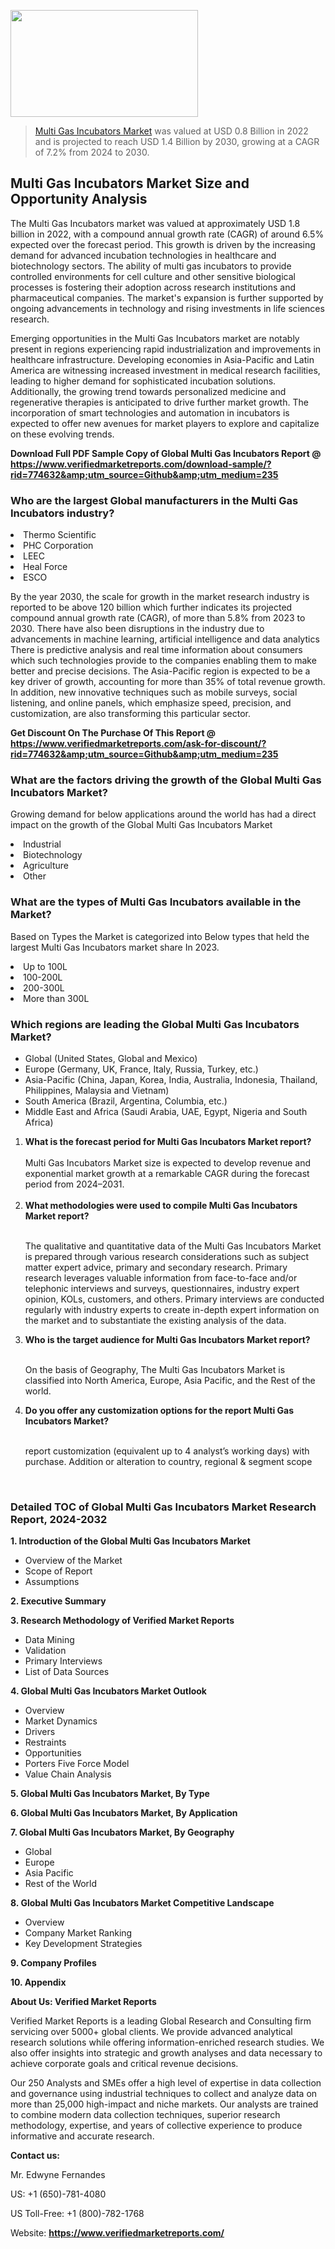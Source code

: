 <img src="https://ffe5etoiles.com/wp-content/uploads/2024/12/MST1-300x171.png" alt="" width="300" height="171" class="alignnone size-medium wp-image-20088" /><blockquote><p><p><a href="https://www.verifiedmarketreports.com/download-sample/?rid=774632&utm_source=Github&utm_medium=235" target="_blank">Multi Gas Incubators Market</a> was valued at USD 0.8 Billion in 2022 and is projected to reach USD 1.4 Billion by 2030, growing at a CAGR of 7.2% from 2024 to 2030.</p></blockquote><p><h2>Multi Gas Incubators Market Size and Opportunity Analysis</h2><p>The Multi Gas Incubators market was valued at approximately USD 1.8 billion in 2022, with a compound annual growth rate (CAGR) of around 6.5% expected over the forecast period. This growth is driven by the increasing demand for advanced incubation technologies in healthcare and biotechnology sectors. The ability of multi gas incubators to provide controlled environments for cell culture and other sensitive biological processes is fostering their adoption across research institutions and pharmaceutical companies. The market's expansion is further supported by ongoing advancements in technology and rising investments in life sciences research.</p><p>Emerging opportunities in the Multi Gas Incubators market are notably present in regions experiencing rapid industrialization and improvements in healthcare infrastructure. Developing economies in Asia-Pacific and Latin America are witnessing increased investment in medical research facilities, leading to higher demand for sophisticated incubation solutions. Additionally, the growing trend towards personalized medicine and regenerative therapies is anticipated to drive further market growth. The incorporation of smart technologies and automation in incubators is expected to offer new avenues for market players to explore and capitalize on these evolving trends.</p></p><p class=""><strong>Download Full PDF Sample Copy of Global Multi Gas Incubators Report @ <a href="https://www.verifiedmarketreports.com/download-sample/?rid=774632&amp;utm_source=Github&amp;utm_medium=235" target="_blank">https://www.verifiedmarketreports.com/download-sample/?rid=774632&amp;utm_source=Github&amp;utm_medium=235</a></strong></p><h3 id="" class="">Who are the largest Global manufacturers in the Multi Gas Incubators industry?</h3><p><li>Thermo Scientific</li><li> PHC Corporation</li><li> LEEC</li><li> Heal Force</li><li> ESCO</li></p><div class=""><div class="" dir="" data-message-author-role="" data-message-id="" data-message-model-slug=""><div class=""><div class=""><div class=""><div class="" dir="" data-message-author-role="" data-message-id="" data-message-model-slug=""><div class=""><div class=""><p>By the year 2030, the scale for growth in the market research industry is reported to be above 120 billion which further indicates its projected compound annual growth rate (CAGR), of more than 5.8% from 2023 to 2030. There have also been disruptions in the industry due to advancements in machine learning, artificial intelligence and data analytics There is predictive analysis and real time information about consumers which such technologies provide to the companies enabling them to make better and precise decisions. The Asia-Pacific region is expected to be a key driver of growth, accounting for more than 35% of total revenue growth. In addition, new innovative techniques such as mobile surveys, social listening, and online panels, which emphasize speed, precision, and customization, are also transforming this particular sector.</p><p><strong>Get Discount On The Purchase Of This Report @&nbsp; <a href="https://www.verifiedmarketreports.com/ask-for-discount/?rid=774632&amp;utm_source=Github&amp;utm_medium=235" target="_blank">https://www.verifiedmarketreports.com/ask-for-discount/?rid=774632&amp;utm_source=Github&amp;utm_medium=235</a></strong></p></div></div></div></div></div></div></div></div><h3 id="" class="">What are the factors driving the growth of the Global Multi Gas Incubators Market?</h3><p id="" class="">Growing demand for below applications around the world has had a direct impact on the growth of the Global Multi Gas Incubators Market</p><p id="" class=""><li>Industrial</li><li> Biotechnology</li><li> Agriculture</li><li> Other</li></p><h3 id="" class="">What are the types of Multi Gas Incubators available in the Market?</h3><p id="" class="">Based on Types the Market is categorized into Below types that held the largest Multi Gas Incubators market share In 2023.</p><p id="" class=""><li>Up to 100L</li><li> 100-200L</li><li> 200-300L</li><li> More than 300L</li></p><h3 id="" class="">Which regions are leading the Global Multi Gas Incubators Market?</h3><ul><li>Global (United States, Global and Mexico)</li><li>Europe (Germany, UK, France, Italy, Russia, Turkey, etc.)</li><li>Asia-Pacific (China, Japan, Korea, India, Australia, Indonesia, Thailand, Philippines, Malaysia and Vietnam)</li><li>South America (Brazil, Argentina, Columbia, etc.)</li><li>Middle East and Africa (Saudi Arabia, UAE, Egypt, Nigeria and South Africa)</li></ul><p><ol><li><strong>What is the forecast period for Multi Gas Incubators Market report?<br /></strong><br /><span data-sheets-root="1" data-sheets-value="{&quot;1&quot;:2,&quot;2&quot;:&quot;XXXX size is expected to develop revenue and exponential market growth at a remarkable CAGR during the forecast period from 2024&ndash;2030.&quot;}" data-sheets-userformat="{&quot;2&quot;:12674,&quot;4&quot;:{&quot;1&quot;:2,&quot;2&quot;:16776960},&quot;10&quot;:2,&quot;11&quot;:0,&quot;15&quot;:&quot;Arial&quot;,&quot;16&quot;:12}">Multi Gas Incubators Market size is expected to develop revenue and exponential market growth at a remarkable CAGR during the forecast period from 2024&ndash;2031.</span><br /><br /></li><li><strong>What methodologies were used to compile Multi Gas Incubators Market report?<br /><br /></strong><p>The qualitative and quantitative data of the&nbsp;Multi Gas Incubators Market is prepared through various research considerations such as subject matter expert advice, primary and secondary research. Primary research leverages valuable information from face-to-face and/or telephonic interviews and surveys, questionnaires, industry expert opinion, KOLs, customers, and others. Primary interviews are conducted regularly with industry experts to create in-depth expert information on the market and to substantiate the existing analysis of the data.&nbsp;</p></li><li><strong>Who is the target audience for Multi Gas Incubators Market report?<br /><br /></strong><p>On the basis of Geography, The&nbsp;Multi Gas Incubators Market is classified into North America, Europe, Asia Pacific, and the Rest of the world.</p></li><li><strong>Do you offer any customization options for the report Multi Gas Incubators Market?<br /><br /></strong><p>report customization (equivalent up to 4 analyst&rsquo;s working days) with purchase. Addition or alteration to country, regional &amp; segment scope</p><p>&nbsp;</p></li></ol></p><h3 id="" class="">Detailed TOC of Global Multi Gas Incubators Market Research Report, 2024-2032</h3><p id="" class=""><strong>1. Introduction of the Global Multi Gas Incubators Market</strong></p><ul><li>Overview of the Market</li><li>Scope of Report</li><li>Assumptions</li></ul><p id="" class=""><strong>2. Executive Summary</strong></p><p id="" class=""><strong>3. Research Methodology of&nbsp;Verified Market Reports</strong></p><ul><li>Data Mining</li><li>Validation</li><li>Primary Interviews</li><li>List of Data Sources</li></ul><p id="" class=""><strong>4. Global Multi Gas Incubators Market Outlook</strong></p><ul><li>Overview</li><li>Market Dynamics</li><li>Drivers</li><li>Restraints</li><li>Opportunities</li><li>Porters Five Force Model</li><li>Value Chain Analysis</li></ul><p id="" class=""><strong>5. Global Multi Gas Incubators Market, By&nbsp;Type</strong></p><p id="" class=""><strong>6. Global Multi Gas Incubators Market, By Application</strong></p><p id="" class=""><strong>7. Global Multi Gas Incubators Market, By Geography</strong></p><ul><li>Global</li><li>Europe</li><li>Asia Pacific</li><li>Rest of the World</li></ul><p id="" class=""><strong>8. Global Multi Gas Incubators Market Competitive Landscape</strong></p><ul><li>Overview</li><li>Company Market Ranking</li><li>Key Development Strategies</li></ul><p id="" class=""><strong>9. Company Profiles</strong></p><p id="" class=""><strong>10. Appendix</strong></p><p id="" class=""><strong>About Us: Verified Market Reports</strong></p><p id="" class="">Verified Market Reports is a leading Global Research and Consulting firm servicing over 5000+ global clients. We provide advanced analytical research solutions while offering information-enriched research studies. We also offer insights into strategic and growth analyses and data necessary to achieve corporate goals and critical revenue decisions.</p><p id="" class="">Our 250 Analysts and SMEs offer a high level of expertise in data collection and governance using industrial techniques to collect and analyze data on more than 25,000 high-impact and niche markets. Our analysts are trained to combine modern data collection techniques, superior research methodology, expertise, and years of collective experience to produce informative and accurate research.</p><p id="" class=""><strong>Contact us:</strong></p><p id="" class="">Mr. Edwyne Fernandes</p><p id="" class="">US: +1 (650)-781-4080</p><p id="" class="">US Toll-Free: +1 (800)-782-1768</p><p id="" class="">Website: <a target="" data-test-app-aware-link=""><strong>https://www.verifiedmarketreports.com/</strong></a></p>
